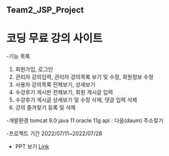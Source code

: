 ## Team2_JSP_Project
# 코딩 무료 강의 사이트
-기능 목록

1. 회원가입, 로그인
2. 관리자 강의입력, 관리자 강의목록 보기 및 수정, 회원정보 수정
3. 사용자 강의목록 전체보기, 상세보기
4. 수강후기 게시판 전체보기, 회원 게시글 입력
5. 수강후기 게시글 상세보기 및 수정 삭제, 댓글 입력 삭제
6. 강의 즐겨찾기 등록 및 삭제

-개발환경
tomcat 9.0 
java 11 
oracle 11g
api : 다음(daum) 주소찾기

-프로젝트 기간
2022/07/11~2022/07/28

* PPT 보기 [Link](https://docs.google.com/presentation/d/1_9hk9fDvFmMzGXSKpEJHsAZZ9SZUfArKSWYL7M1oafI/edit?usp=sharing)
